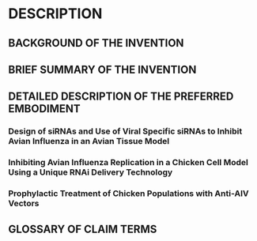 # DESCRIPTION

## BACKGROUND OF THE INVENTION

## BRIEF SUMMARY OF THE INVENTION

## DETAILED DESCRIPTION OF THE PREFERRED EMBODIMENT

### Design of siRNAs and Use of Viral Specific siRNAs to Inhibit Avian Influenza in an Avian Tissue Model

### Inhibiting Avian Influenza Replication in a Chicken Cell Model Using a Unique RNAi Delivery Technology

### Prophylactic Treatment of Chicken Populations with Anti-AIV Vectors

## GLOSSARY OF CLAIM TERMS

